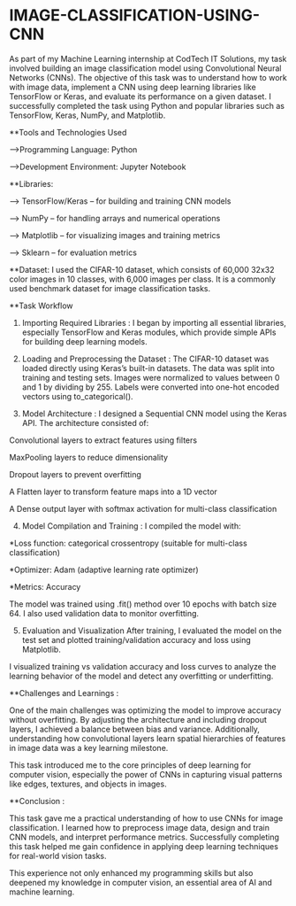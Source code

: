 # IMAGE-CLASSIFICATION-USING-CNN

As part of my Machine Learning internship at CodTech IT Solutions, my task involved building an image classification model using Convolutional Neural Networks (CNNs). The objective of this task was to understand how to work with image data, implement a CNN using deep learning libraries like TensorFlow or Keras, and evaluate its performance on a given dataset. I successfully completed the task using Python and popular libraries such as TensorFlow, Keras, NumPy, and Matplotlib.

**Tools and Technologies Used

-->Programming Language: Python

-->Development Environment: Jupyter Notebook

**Libraries:

--> TensorFlow/Keras – for building and training CNN models

--> NumPy – for handling arrays and numerical operations

--> Matplotlib – for visualizing images and training metrics

--> Sklearn – for evaluation metrics

**Dataset: I used the CIFAR-10 dataset, which consists of 60,000 32x32 color images in 10 classes, with 6,000 images per class. It is a commonly used benchmark dataset for image classification tasks.

**Task Workflow
1. Importing Required Libraries :
I began by importing all essential libraries, especially TensorFlow and Keras modules, which provide simple APIs for building deep learning models.

2. Loading and Preprocessing the Dataset :
The CIFAR-10 dataset was loaded directly using Keras’s built-in datasets. The data was split into training and testing sets. Images were normalized to values between 0 and 1 by dividing by 255. Labels were converted into one-hot encoded vectors using to_categorical().

3. Model Architecture :
I designed a Sequential CNN model using the Keras API. The architecture consisted of:

  Convolutional layers to extract features using filters

  MaxPooling layers to reduce dimensionality

  Dropout layers to prevent overfitting

  A Flatten layer to transform feature maps into a 1D vector

  A Dense output layer with softmax activation for multi-class classification

4. Model Compilation and Training :
I compiled the model with:

*Loss function: categorical crossentropy (suitable for multi-class classification)

*Optimizer: Adam (adaptive learning rate optimizer)

*Metrics: Accuracy

The model was trained using .fit() method over 10 epochs with batch size 64. I also used validation data to monitor overfitting.

5. Evaluation and Visualization
After training, I evaluated the model on the test set and plotted training/validation accuracy and loss using Matplotlib.

I visualized training vs validation accuracy and loss curves to analyze the learning behavior of the model and detect any overfitting or underfitting.

**Challenges and Learnings :

One of the main challenges was optimizing the model to improve accuracy without overfitting. By adjusting the architecture and including dropout layers, I achieved a balance between bias and variance. Additionally, understanding how convolutional layers learn spatial hierarchies of features in image data was a key learning milestone.

This task introduced me to the core principles of deep learning for computer vision, especially the power of CNNs in capturing visual patterns like edges, textures, and objects in images.

**Conclusion :

This task gave me a practical understanding of how to use CNNs for image classification. I learned how to preprocess image data, design and train CNN models, and interpret performance metrics. Successfully completing this task helped me gain confidence in applying deep learning techniques for real-world vision tasks.

This experience not only enhanced my programming skills but also deepened my knowledge in computer vision, an essential area of AI and machine learning.

